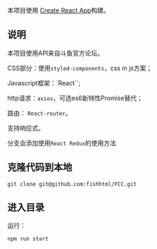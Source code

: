 本项目使用 [Create React App](https://github.com/facebookincubator/create-react-app)构建。
## 说明 ##
本项目使用API来自斗鱼官方论坛。

CSS部分：使用`styled-components`，css in js方案；

Javascript框架：`React``;

http请求：`axios`，可选es6新特性Promise替代；

路由：  `React-router`。

支持响应式。

分支会添加使用`React Redux`的使用方法

## 克隆代码到本地 ##
```
git clone git@github.com:fishhtml/FCC.git
```
## 进入目录 ##
运行：
```
npm run start
```